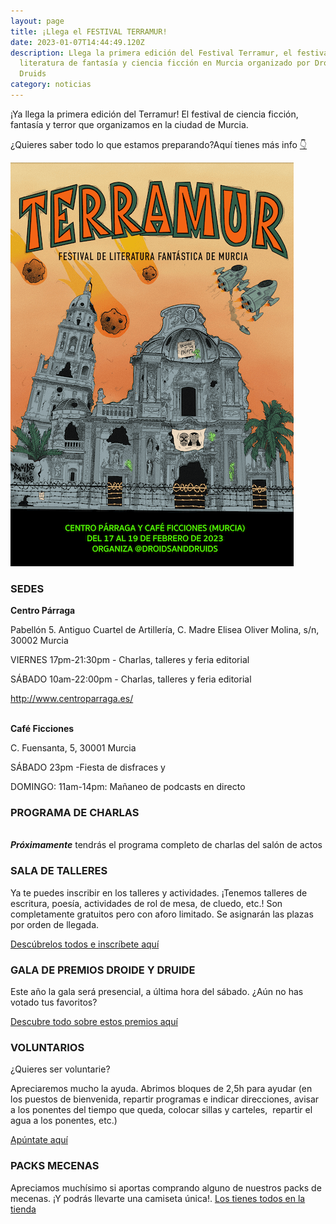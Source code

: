 ```yaml
---
layout: page
title: ¡Llega el FESTIVAL TERRAMUR!
date: 2023-01-07T14:44:49.120Z
description: Llega la primera edición del Festival Terramur, el festival de
  literatura de fantasía y ciencia ficción en Murcia organizado por Droids &
  Druids
category: noticias
---
```

¡Ya llega la primera edición del Terramur! El festival de ciencia ficción, fantasía y terror que organizamos en la ciudad de Murcia. 

¿Quieres saber todo lo que estamos preparando?Aquí tienes más info [👇](https://emojipedia.org/backhand-index-pointing-down/)

![Cartel del Festival Terramur. Ilustración de la Catedral de Murcia en un escenario apocalípico rodeada de meteoritos y naves espaciales, siendo atacada por unas hadas rebeldes](/public/images/tiny.png)

### SEDES

**Centro Párraga**

Pabellón 5. Antiguo Cuartel de Artillería, C. Madre Elisea Oliver Molina, s/n, 30002 Murcia

VIERNES 17pm-21:30pm - Charlas, talleres y feria editorial

SÁBADO 10am-22:00pm - Charlas, talleres y feria editorial

<http://www.centroparraga.es/>

**\
Café Ficciones**

C. Fuensanta, 5, 30001 Murcia

SÁBADO 23pm -Fiesta de disfraces y  

DOMINGO: 11am-14pm: Mañaneo de podcasts en directo

### PROGRAMA DE CHARLAS

**\
*Próximamente*** tendrás el programa completo de charlas del salón de actos

### SALA DE TALLERES

Ya te puedes inscribir en los talleres y actividades. ¡Tenemos talleres de escritura, poesía, actividades de rol de mesa, de cluedo, etc.! Son completamente gratuitos pero con aforo limitado. Se asignarán las plazas por orden de llegada.

[Descúbrelos todos e inscríbete aquí ](https://forms.gle/JmkgH8GoQpsEskBj6)[](https://forms.gle/JmkgH8GoQpsEskBj6)

### GALA DE PREMIOS DROIDE Y DRUIDE

Este año la gala será presencial, a última hora del sábado. ¿Aún no has votado tus favoritos? 

[Descubre todo sobre estos premios aquí ](https://droidsanddruids.com/noticias/2023/01/05/llegan-los-premios-droide-y-druida-2023.html)[](https://droidsanddruids.com/noticias/2023/01/05/llegan-los-premios-droide-y-druida-2023.html)

### VOLUNTARIOS

¿Quieres ser voluntarie?

Apreciaremos mucho la ayuda. Abrimos bloques de 2,5h para ayudar (en los puestos de bienvenida, repartir programas e indicar direcciones, avisar a los ponentes del tiempo que queda, colocar sillas y carteles,  repartir el agua a los ponentes, etc.)

[Apúntate aquí ](https://forms.gle/b5kX2Mbojyiu5y8o8)[](https://forms.gle/b5kX2Mbojyiu5y8o8)

### PACKS MECENAS

Apreciamos muchísimo si aportas comprando alguno de nuestros packs de mecenas. ¡Y podrás llevarte una camiseta única!. [Los tienes todos en la tienda ](https://droidsanddruids.sumupstore.com/productos)[](https://droidsanddruids.sumupstore.com/productos)